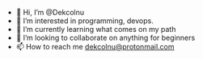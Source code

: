 - 👋 Hi, I’m @Dekcolnu
- 👀 I’m interested in programming, devops.
- 🌱 I’m currently learning what comes on my path
- 💞️ I’m looking to collaborate on anything for beginners
- 📫 How to reach me dekcolnu@protonmail.com

<!---
Dekcolnu/Dekcolnu is a ✨ special ✨ repository because its `README.md` (this file) appears on your GitHub profile.
You can click the Preview link to take a look at your changes.
--->
